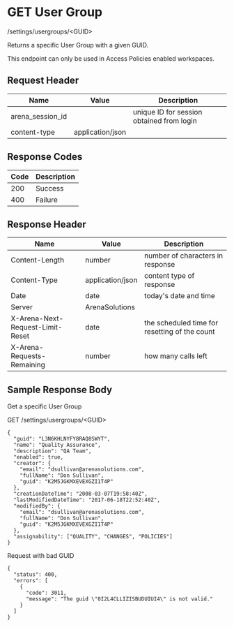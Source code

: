 # GET User Group
/settings/usergroups/&lt;GUID&gt;

Returns a specific User Group with a given GUID.

This endpoint can only be used in Access Policies enabled workspaces.

## Request Header

| Name  | Value  | Description  |
|  --- |  --- |  --- | 
| arena_session_id  |   | unique ID for session obtained from login  |
| content-type  | application/json  |   |

## Response Codes

| Code  | Description  |
|  --- |  --- | 
| 200  | Success  |
| 400  | Failure  |

## Response Header

| Name  | Value  | Description  |
|  --- |  --- |  --- | 
| Content-Length  | number  | number of characters in response  |
| Content-Type  | application/json  | content type of response  |
| Date  | date  | today's date and time  |
| Server  | ArenaSolutions  |   |
| X-Arena-Next-Request-Limit-Reset   | date  | the scheduled time for resetting of the count  |
| X-Arena-Requests-Remaining   | number  | how many calls left  |

## Sample Response Body
Get a specific User Group

GET /settings/usergroups/&lt;GUID&gt;

```
{
  "guid": "L3N6KHLNYFY8RAQ8SWYT",
  "name": "Quality Assurance",
  "description": "QA Team",
  "enabled": true,
  "creator": {
    "email": "dsullivan@arenasolutions.com",
    "fullName": "Don Sullivan",
    "guid": "K2M5JGKMXEVEXGZI1T4P"
  },
  "creationDateTime": "2008-03-07T19:58:40Z",
  "lastModifiedDateTime": "2017-06-18T22:52:40Z",
  "modifiedBy": {
    "email": "dsullivan@arenasolutions.com",
    "fullName": "Don Sullivan",
    "guid": "K2M5JGKMXEVEXGZI1T4P"
  },
  "assignability": ["QUALITY", "CHANGES", "POLICIES"]
}
```
Request with bad GUID

```
{
  "status": 400,
  "errors": [
    {
      "code": 3011,
      "message": "The guid \"0I2L4CLLIZISBUDUIUI4\" is not valid."
    }
  ]
}
```
